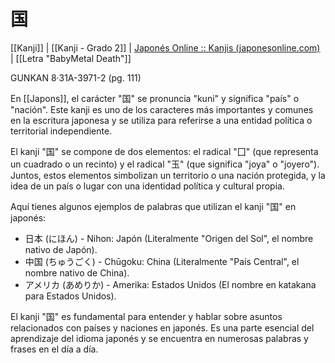 # 国

[[Kanji]] | [[Kanji - Grado 2]] | [Japonés Online :: Kanjis (japonesonline.com)](http://japonesonline.com/kanjis/busqueda/?s=%E5%9B%BD&x=0&y=0) | [[Letra "BabyMetal Death"]]

GUNKAN 8·31A-3971-2 (pg. 111)

En [[Japons]], el carácter "国" se pronuncia "kuni" y significa "país" o "nación". Este kanji es uno de los caracteres más importantes y comunes en la escritura japonesa y se utiliza para referirse a una entidad política o territorial independiente.

El kanji "国" se compone de dos elementos: el radical "囗" (que representa un cuadrado o un recinto) y el radical "玉" (que significa "joya" o "joyero"). Juntos, estos elementos simbolizan un territorio o una nación protegida, y la idea de un país o lugar con una identidad política y cultural propia.

Aquí tienes algunos ejemplos de palabras que utilizan el kanji "国" en japonés:

- 日本 (にほん) - Nihon: Japón (Literalmente "Origen del Sol", el nombre nativo de Japón).
- 中国 (ちゅうごく) - Chūgoku: China (Literalmente "País Central", el nombre nativo de China).
- アメリカ (あめりか) - Amerika: Estados Unidos (El nombre en katakana para Estados Unidos).

El kanji "国" es fundamental para entender y hablar sobre asuntos relacionados con países y naciones en japonés. Es una parte esencial del aprendizaje del idioma japonés y se encuentra en numerosas palabras y frases en el día a día.
